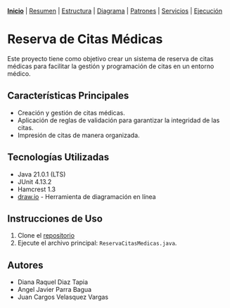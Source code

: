 [__Inicio__](README.md) | 
[Resumen](/doc/Resumen.md) | 
[Estructura](/doc/Estructura.md) | 
[Diagrama](/doc/Diagrama.md) |
[Patrones](/doc/Patrones.md) |
[Servicios](/doc/Servicios.md) |
[Ejecución](/doc/Ejecucion.md) 

# Reserva de Citas Médicas

Este proyecto tiene como objetivo crear un sistema de reserva de citas médicas para facilitar la gestión y programación de citas en un entorno médico.

## Características Principales

- Creación y gestión de citas médicas.
- Aplicación de reglas de validación para garantizar la integridad de las citas.
- Impresión de citas de manera organizada.

## Tecnologías Utilizadas

- Java 21.0.1 (LTS) 
- JUnit 4.13.2
- Hamcrest 1.3
- [draw.io](https://draw.io/) - Herramienta de diagramación en línea


## Instrucciones de Uso

1. Clone el [repositorio](https://github.com/aparrab90/cm.git)
2. Ejecute el archivo principal: `ReservaCitasMedicas.java`.


## Autores

- Diana Raquel Diaz Tapia
- Angel Javier Parra Bagua
- Juan Cargos Velasquez Vargas 